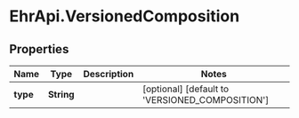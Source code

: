 # EhrApi.VersionedComposition

## Properties
Name | Type | Description | Notes
------------ | ------------- | ------------- | -------------
**type** | **String** |  | [optional] [default to &#x27;VERSIONED_COMPOSITION&#x27;]
